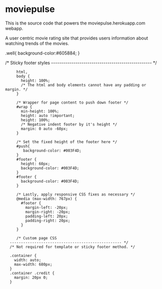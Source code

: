 moviepulse
==========

This is the source code that powers the moviepulse.herokuapp.com webapp.

A user centric movie rating site that provides users information about watching trends of the movies.


.well{
   background-color:#605884;
  }

/* Sticky footer styles
         -------------------------------------------------- */

         html,
         body {
           height: 100%;
           /* The html and body elements cannot have any padding or margin. */
         }

         /* Wrapper for page content to push down footer */
         #wrap {
           min-height: 100%;
           height: auto !important;
           height: 100%;
           /* Negative indent footer by it's height */
           margin: 0 auto -60px;
         }

         /* Set the fixed height of the footer here */
         #push{
         	background-color: #003F4D;
         }
         #footer {
           height: 60px;
           background-color: #003F4D;
         }
         #footer {
           background-color: #003F4D;
         }

         /* Lastly, apply responsive CSS fixes as necessary */
         @media (max-width: 767px) {
           #footer {
             margin-left: -20px;
             margin-right: -20px;
             padding-left: 20px;
             padding-right: 20px;
           }
         }

         /* Custom page CSS
      -------------------------------------------------- */
      /* Not required for template or sticky footer method. */

      .container {
        width: auto;
        max-width: 680px;
      }
      .container .credit {
        margin: 20px 0;
      }



